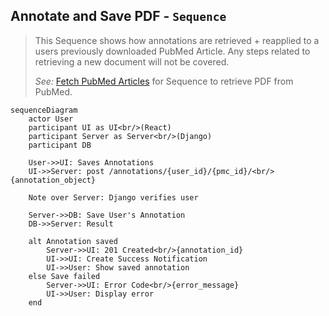 ## Annotate and Save PDF - `Sequence`
> This Sequence shows how annotations are retrieved + reapplied to a users previously downloaded PubMed Article.
> Any steps related to retrieving a new document will not be covered.
>
> *See:* [Fetch PubMed Articles](./pdfRetrievalSequence.md) for Sequence to retrieve PDF from PubMed.

```mermaid
sequenceDiagram
    actor User
    participant UI as UI<br/>(React)
    participant Server as Server<br/>(Django)
    participant DB

    User->>UI: Saves Annotations
    UI->>Server: post /annotations/{user_id}/{pmc_id}/<br/>{annotation_object}

    Note over Server: Django verifies user

    Server->>DB: Save User's Annotation
    DB->>Server: Result
    
    alt Annotation saved
        Server->>UI: 201 Created<br/>{annotation_id}
        UI->>UI: Create Success Notification
        UI->>User: Show saved annotation
    else Save failed
        Server->>UI: Error Code<br/>{error_message}
        UI->>User: Display error
    end
```
